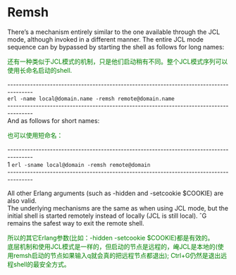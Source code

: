 # Remsh
There’s a mechanism entirely similar to the one available through the JCL mode, although invoked in a different manner. The entire JCL mode sequence can by bypassed by starting the shell as follows for long names:
<p></p> <font color="green">
还有一种类似于JCL模式的机制，只是他们启动稍有不同。整个JCL模式序列可以使用长命名启动的shell.<br>
</font> <p></p>

---------------------------------------------------------------------------------------<br>
`erl -name local@domain.name -remsh remote@domain.name`<br>
---------------------------------------------------------------------------------------<br>
And as follows for short names:<br>
<p></p> <font color="green">

也可以使用短命名：<br>
</font> <p></p>
---------------------------------------------------------------------------------------<br>
1 `erl -sname local@domain -remsh remote@domain`<br>
---------------------------------------------------------------------------------------<br>
<p></p>
All other Erlang arguments (such as -hidden and -setcookie $COOKIE) are also valid.<br>
The underlying mechanisms are the same as when using JCL mode, but the initial shell is started remotely instead of locally (JCL is still local). ˆG remains the safest way to exit the remote shell.
<p></p> <font color="green">
所以的其它Erlang参数(比如：-hidden -setcookie $COOKIE)都是有效的。<br>
底层机制和使用JCL模式是一样的，但启动的节点是远程的，崦JCL是本地的(使用remsh启动的节点如果输入q就会真的把远程节点都退出); Ctrl+G仍然是退出远程shell的最安全方式。
</font> <p></p>


